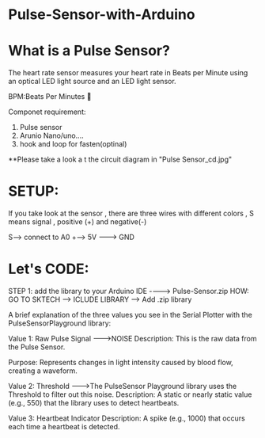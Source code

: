 # Pulse-Sensor-with-Arduino

# What is a Pulse Sensor?
The heart rate sensor measures your heart rate in Beats per Minute using an optical LED light source and an LED light sensor.

BPM:Beats Per Minutes 💓

Componet requirement:
1. Pulse sensor 
2. Arunio Nano/uno....
3. hook and loop for fasten(optinal)


**Please take a look a t the circuit diagram in  "Pulse Sensor_cd.jpg"

# SETUP:  
If you take look at the sensor , there are three wires with different colors ,  S means signal , positive (+) and negative(-)


S--> connect to A0 
+--> 5V 
---> GND


# Let's CODE:

STEP 1: add the library to your Arduino IDE ----> Pulse-Sensor.zip
  HOW: GO TO SKTECH --> ICLUDE LIBRARY --> Add .zip library


A brief explanation of the three values you see in the Serial Plotter with the PulseSensorPlayground library:



 Value 1: Raw Pulse Signal   --->NOISE
Description: This is the raw data from the Pulse Sensor.

Purpose: Represents changes in light intensity caused by blood flow, creating a waveform.


 Value 2: Threshold  --->The PulseSensor Playground library uses the Threshold to filter out this noise.
Description: A static or nearly static value (e.g., 550) that the library uses to detect heartbeats.


 Value 3: Heartbeat Indicator
Description: A spike (e.g., 1000) that occurs each time a heartbeat is detected.


